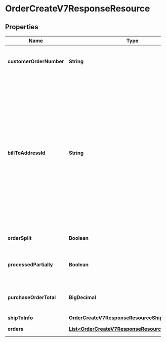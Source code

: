 

# OrderCreateV7ResponseResource


## Properties

| Name | Type | Description | Notes |
|------------ | ------------- | ------------- | -------------|
|**customerOrderNumber** | **String** | The reseller&#39;s unique PO/Order number. |  [optional] |
|**billToAddressId** | **String** | Suffix used to identify billing address. Created during onboarding. Resellers are provided with one or more address IDs depending on how many bill to addresses they need for various flooring companies they are using for credit |  [optional] |
|**orderSplit** | **Boolean** | true for multiple orders |  [optional] |
|**processedPartially** | **Boolean** | true for partial order succesfully placed |  [optional] |
|**purchaseOrderTotal** | **BigDecimal** | Total of all the orders including taxes and fees. |  [optional] |
|**shipToInfo** | [**OrderCreateV7ResponseResourceShipToInfo**](OrderCreateV7ResponseResourceShipToInfo.md) |  |  [optional] |
|**orders** | [**List&lt;OrderCreateV7ResponseResourceOrdersInner&gt;**](OrderCreateV7ResponseResourceOrdersInner.md) | Order-level details. |  [optional] |



